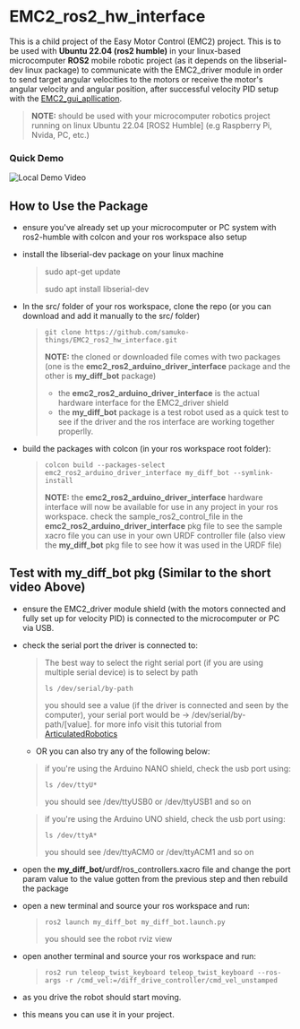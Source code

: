 # EMC2_ros2_hw_interface
This is a child project of the Easy Motor Control (EMC2) project. This is to be used with **Ubuntu 22.04 (ros2 humble)** in your linux-based microcomputer **ROS2** mobile robotic project (as it depends on the libserial-dev linux package) to communicate with the EMC2_driver module in order to send target angular velocities to the motors or receive the motor's angular velocity and angular position, after successful velocity PID setup with the [EMC2_gui_apllication](https://github.com/samuko-things/EMC2_gui_application).

> **NOTE:** should be used with your microcomputer robotics project running on linux Ubuntu 22.04 [ROS2 Humble] (e.g Raspberry Pi, Nvida, PC, etc.)


### Quick Demo
![Local Demo Video](./docs/emc2_hw_test.gif)


## How to Use the Package
- ensure you've already set up your microcomputer or PC system with ros2-humble with colcon and your ros workspace also setup

- install the libserial-dev package on your linux machine
  > sudo apt-get update
  >
  > sudo apt install libserial-dev

- In the src/ folder of your ros workspace, clone the repo (or you can download and add it manually to the src/ folder)
  > ```git clone https://github.com/samuko-things/EMC2_ros2_hw_interface.git```
  >
  > **NOTE:** the cloned or downloaded file comes with two packages
  > (one is the **emc2_ros2_arduino_driver_interface** package and the other is **my_diff_bot** package)
  > - the **emc2_ros2_arduino_driver_interface** is the actual hardware interface for the EMC2_driver shield
  > - the **my_diff_bot** package is a test robot used as a quick test to see if the driver and the ros interface are working together properlly. 

- build the packages with colcon (in your ros workspace root folder):
  > ```colcon build --packages-select emc2_ros2_arduino_driver_interface my_diff_bot --symlink-install```
  >
  > **NOTE:** the **emc2_ros2_arduino_driver_interface** hardware interface will now be available for use in any project in your ros workspace. 
  > check the sample_ros2_control_file in the **emc2_ros2_arduino_driver_interface** pkg file to see the sample xacro file you can use in your own URDF controller file (also view the **my_diff_bot** pkg file to see how it was used in the URDF file)

## Test with my_diff_bot pkg (Similar to the short video Above)
- ensure the EMC2_driver module shield (with the motors connected and fully set up for velocity PID) is connected to the microcomputer or PC via USB.

- check the serial port the driver is connected to:
  > The best way to select the right serial port (if you are using multiple serial device) is to select by path
  >
  > ```ls /dev/serial/by-path```
  >
  > you should see a value (if the driver is connected and seen by the computer), your serial port would be -> /dev/serial/by-path/[value]. for more info visit this tutorial from [ArticulatedRobotics](https://www.youtube.com/watch?v=eJZXRncGaGM&list=PLunhqkrRNRhYAffV8JDiFOatQXuU-NnxT&index=8)

  - OR you can also try any of the following below:

  > if you're using the Arduino NANO shield, check the usb port using:
  >
  > ```ls /dev/ttyU*```
  >
  > you should see /dev/ttyUSB0 or /dev/ttyUSB1 and so on


  > if you're using the Arduino UNO shield, check the usb port using:
  >
  > ```ls /dev/ttyA*```
  >
  > you should see /dev/ttyACM0 or /dev/ttyACM1 and so on


- open the **my_diff_bot**/urdf/ros_controllers.xacro file and change the port param value to the value gotten from the previous step and then rebuild the package

- open a new terminal and source your ros workspace and run:
  >```ros2 launch my_diff_bot my_diff_bot.launch.py```
  >
  > you should see the robot rviz view

- open another terminal and source your ros workspace and run:
  >```ros2 run teleop_twist_keyboard teleop_twist_keyboard --ros-args -r /cmd_vel:=/diff_drive_controller/cmd_vel_unstamped```

- as you drive the robot should start moving.

- this means you can use it in your project.